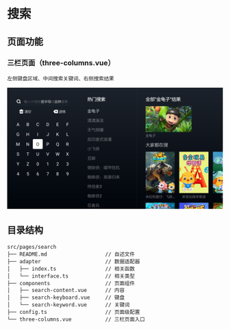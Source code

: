 # 搜索

## 页面功能

### 三栏页面（three-columns.vue）

    左侧键盘区域、中间搜索关键词、右侧搜索结果

![image](../../../doc/search/three-columns.png)

## 目录结构

```bash
src/pages/search
├── README.md                   // 自述文件
├── adapter                     // 数据适配器
│   ├── index.ts                // 相关函数
│   └── interface.ts            // 相关类型
├── components                  // 页面组件
│   ├── search-content.vue      // 内容
│   ├── search-keyboard.vue     // 键盘
│   └── search-keyword.vue      // 关键词
├── config.ts                   // 页面级配置
└── three-columns.vue           // 三栏页面入口
```
